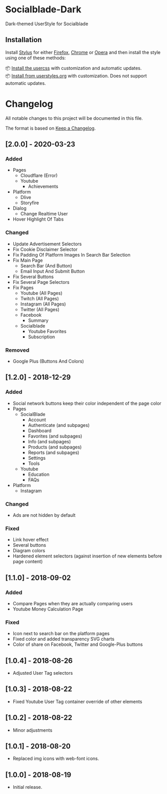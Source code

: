 # Socialblade-Dark

Dark-themed UserStyle for Socialblade

## Installation

Install [Stylus](https://add0n.com/stylus.html) for either [Firefox](https://addons.mozilla.org/en-US/firefox/addon/styl-us/), [Chrome](https://chrome.google.com/webstore/detail/stylus/clngdbkpkpeebahjckkjfobafhncgmne) or [Opera](https://addons.opera.com/en-gb/extensions/details/stylus/) and then install the style using one of these methods:

📦 [Install the usercss](https://github.com/DayvidKnows/Socialblade-Dark/raw/master/socialblade-dark.user.css) with customization and automatic updates.<br>
📦 [Install from userstyles.org](https://userstyles.org/styles/163474) with customization. Does not support automatic updates.

# Changelog

All notable changes to this project will be documented in this file.

The format is based on [Keep a Changelog](http://keepachangelog.com/en/1.0.0/).

## [2.0.0] - 2020-03-23

### Added

- Pages
  - Cloudflare (Error)
  - Youtube
    - Achievements
- Platform
  - Dlive
  - Storyfire
- Dialog
  - Change Realtime User
- Hover Highlight Of Tabs

### Changed

- Update Advertisement Selectors
- Fix Cookie Disclaimer Selector
- Fix Padding Of Platform Images In Search Bar Selection
- Fix Main Page
  - Search Bar (And Button)
  - Email Input And Submit Button
- Fix Several Buttons
- Fix Several Page Selectors
- Fix Pages
  - Youtube (All Pages)
  - Twitch (All Pages)
  - Instagram (All Pages)
  - Twitter (All Pages)
  - Facebook
    - Summary
  - Socialblade
    - Youtube Favorites
    - Subscription

### Removed

- Google Plus (Buttons And Colors)

## [1.2.0] - 2018-12-29

### Added

- Social network buttons keep their color independent of the page color
- Pages
  - SocialBlade
    - Account
    - Authenticate (and subpages)
    - Dashboard
    - Favorites (and subpages)
    - Info (and subpages)
    - Products (and subpages)
    - Reports (and subpages)
    - Settings
    - Tools
  - Youtube
    - Education
    - FAQs
- Platform
  - Instagram

### Changed

- Ads are not hidden by default

### Fixed

- Link hover effect
- Several buttons
- Diagram colors
- Hardened element selectors (against insertion of new elements before page content)

## [1.1.0] - 2018-09-02

### Added

- Compare Pages when they are actually comparing users
- Youtube Money Calculation Page

### Fixed

- Icon next to search bar on the platform pages
- Fixed color and added transparency SVG charts
- Color of share on Facebook, Twitter and Google-Plus buttons

## [1.0.4] - 2018-08-26

- Adjusted User Tag selectors

## [1.0.3] - 2018-08-22

- Fixed Youtube User Tag container override of other elements

## [1.0.2] - 2018-08-22

- Minor adjustments

## [1.0.1] - 2018-08-20

- Replaced img icons with web-font icons.

## [1.0.0] - 2018-08-19

- Initial release.
